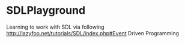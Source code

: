 # SDLPlayground

Learning to work with SDL via following http://lazyfoo.net/tutorials/SDL/index.php#Event Driven Programming
